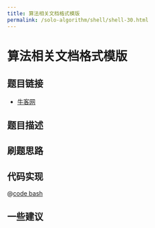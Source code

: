 ```yaml
---
title: 算法相关文档格式模版
permalink: /solo-algorithm/shell/shell-30.html
---
```


# 算法相关文档格式模版

## 题目链接

- [牛客网]()

## 题目描述

## 刷题思路

## 代码实现

@[code bash](@algorithm/shell/shell-1.sh)

## 一些建议
